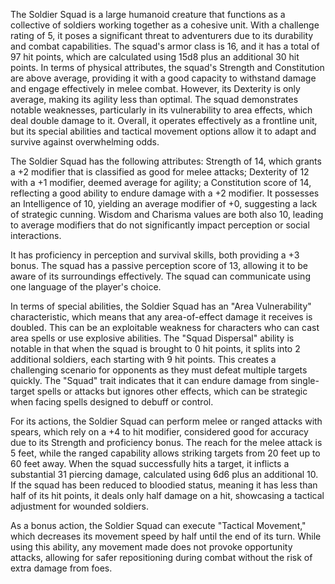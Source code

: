 The Soldier Squad is a large humanoid creature that functions as a collective of soldiers working together as a cohesive unit. With a challenge rating of 5, it poses a significant threat to adventurers due to its durability and combat capabilities. The squad's armor class is 16, and it has a total of 97 hit points, which are calculated using 15d8 plus an additional 30 hit points. In terms of physical attributes, the squad's Strength and Constitution are above average, providing it with a good capacity to withstand damage and engage effectively in melee combat. However, its Dexterity is only average, making its agility less than optimal. The squad demonstrates notable weaknesses, particularly in its vulnerability to area effects, which deal double damage to it. Overall, it operates effectively as a frontline unit, but its special abilities and tactical movement options allow it to adapt and survive against overwhelming odds.

The Soldier Squad has the following attributes: Strength of 14, which grants a +2 modifier that is classified as good for melee attacks; Dexterity of 12 with a +1 modifier, deemed average for agility; a Constitution score of 14, reflecting a good ability to endure damage with a +2 modifier. It possesses an Intelligence of 10, yielding an average modifier of +0, suggesting a lack of strategic cunning. Wisdom and Charisma values are both also 10, leading to average modifiers that do not significantly impact perception or social interactions.

It has proficiency in perception and survival skills, both providing a +3 bonus. The squad has a passive perception score of 13, allowing it to be aware of its surroundings effectively. The squad can communicate using one language of the player's choice.

In terms of special abilities, the Soldier Squad has an "Area Vulnerability" characteristic, which means that any area-of-effect damage it receives is doubled. This can be an exploitable weakness for characters who can cast area spells or use explosive abilities. The "Squad Dispersal" ability is notable in that when the squad is brought to 0 hit points, it splits into 2 additional soldiers, each starting with 9 hit points. This creates a challenging scenario for opponents as they must defeat multiple targets quickly. The "Squad" trait indicates that it can endure damage from single-target spells or attacks but ignores other effects, which can be strategic when facing spells designed to debuff or control.

For its actions, the Soldier Squad can perform melee or ranged attacks with spears, which rely on a +4 to hit modifier, considered good for accuracy due to its Strength and proficiency bonus. The reach for the melee attack is 5 feet, while the ranged capability allows striking targets from 20 feet up to 60 feet away. When the squad successfully hits a target, it inflicts a substantial 31 piercing damage, calculated using 6d6 plus an additional 10. If the squad has been reduced to bloodied status, meaning it has less than half of its hit points, it deals only half damage on a hit, showcasing a tactical adjustment for wounded soldiers.

As a bonus action, the Soldier Squad can execute "Tactical Movement," which decreases its movement speed by half until the end of its turn. While using this ability, any movement made does not provoke opportunity attacks, allowing for safer repositioning during combat without the risk of extra damage from foes.
